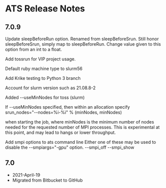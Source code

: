 # ATS Release Notes

## 7.0.9

Update sleepBeforeRun option.
Renamed from sleepBeforeSrun.
Still honor sleepBeforeSrun, simply map
to sleepBeforeRun.
Change value given to this option from an int to a float.
    
Add tossrun for VIP project usage.

Default ruby machine type to slurm56
   
Add Krike testing to Python 3 branch
    
Account for slurm version such as 21.08.8-2
    
Added --useMinNodes for toss (slurm)
    
If --useMinNodes specified, then within an allocation
  specify
    srun_nodes="--nodes=%i-%i" % (minNodes, minNodes)
    
when starting the job, where minNodes is the minimum
number of nodes needed for the requested number of MPI
processes.   This is experimental at this point,
and may lead to hangs or lower throughput.
    
Add smpi options to ats command line
Either one of these may be used to disable the --smpiargs="-gpu" option.
  --smpi_off
  --smpi_show
    

## 7.0 

* 2021-April-19
* Migrated from Bitbucket to GitHub


